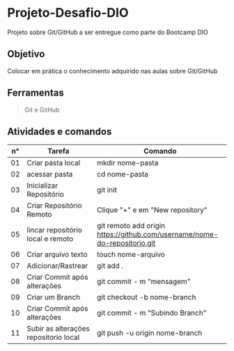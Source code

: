 # Projeto-Desafio-DIO 

Projeto sobre Git/GitHub a ser entregue como parte do Bootcamp DIO

## Objetivo

Colocar em prática o conhecimento adquirido nas aulas sobre Git/GitHub

## Ferramentas

> Git e GitHub

## Atividades e comandos

| n° | Tarefa | Comando |
| --- | --- | --- |
| 01 | Criar pasta local | mkdir nome-pasta |
| 02 | acessar pasta | cd nome-pasta |
| 03 | Inicializar Repositório | git init |
| 04 | Criar Repositório Remoto | Clique "+" e em "New repository" |
| 05 | lincar repositório local e remoto | git remoto add origin https://github.com/username/nome-do-repositorio.git |
| 06 | Criar arquivo texto | touch nome-arquivo |
| 07 | Adicionar/Rastrear | git add . |
| 08 | Criar Commit após alterações | git commit - m "mensagem" |
| 09 | Criar um Branch | git checkout -b nome-branch |
| 10 | Criar Commit após alterações | git commit - m "Subindo Branch" |
| 11 | Subir as alterações repositorio local | git push -u origin nome-branch|
